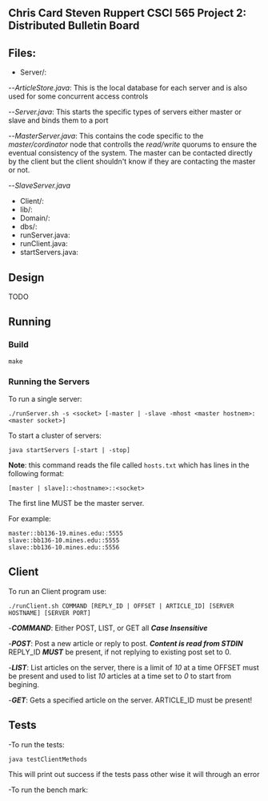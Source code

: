 Chris Card
Steven Ruppert
CSCI 565 Project 2: Distributed Bulletin Board
--------------------


## Files:

- Server/:

--*ArticleStore.java*: This is the local database for each server and is also used for some
concurrent access controls

--*Server.java*: This starts the specific types of servers either master or slave and binds
them to a port

--*MasterServer.java*: This contains the code specific to the *master/cordinator* node that controlls
the *read/write* quorums to ensure the eventual consistency of the system. The master can be contacted
directly by the client but the client shouldn't know if they are contacting the master or not.

--*SlaveServer.java*

- Client/:
- lib/:
- Domain/:
- dbs/:
- runServer.java:
- runClient.java:
- startServers.java:

## Design

TODO

## Running

### Build

    make

### Running the Servers

To run a single server:

    ./runServer.sh -s <socket> [-master | -slave -mhost <master hostnem>:<master socket>]

To start a cluster of servers:

    java startServers [-start | -stop]

**Note**: this command reads the file called `hosts.txt` which has
lines in the following format:

    [master | slave]::<hostname>::<socket>

The first line MUST be the master server.

For example:

```
master::bb136-19.mines.edu::5555
slave::bb136-10.mines.edu::5555
slave::bb136-10.mines.edu::5556
```

## Client

To run an Client program use:

    ./runClient.sh COMMAND [REPLY_ID | OFFSET | ARTICLE_ID] [SERVER HOSTNAME] [SERVER PORT]

-***COMMAND***: Either POST, LIST, or GET all ***Case Insensitive***

-***POST***: Post a new article or reply to post. ***Content is read from STDIN***
       REPLY_ID ***MUST*** be present, if not replying to existing post set to 0.

-***LIST***: List articles on the server, there is a limit of *10* at a time
        OFFSET must be present and used to list *10* articles at a time
        set to *0* to start from begining.

-***GET***: Gets a specified article on the server. ARTICLE_ID must be present!

## Tests

-To run the tests:

    java testClientMethods

This will print out success if the tests pass other wise it will through an error

-To run the bench mark:

